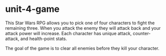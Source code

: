 # unit-4-game

This Star Wars RPG allows you to pick one of four characters to fight the remaining three. When you attack the enemy they will attack back and your attack power will increase. Each character has unique attack, counter-attack, and health-point stats.

The goal of the game is to clear all enemies before they kill your character.